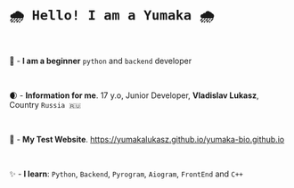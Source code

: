 #  `🌧️ Hello! I am a Yumaka 🌧️`
<br>
<img src="https://ru.files.fm/u/nmhadjzcq" alt="">


🍇 - **__I am a beginner__** `python` and `backend` developer

<br>

🌒 - **__Information for me__**. 17 y.o, Junior Developer, __Vladislav Lukasz__, Country `Russia 🇷🇺`

<br>

👾 - **__My Test Website__**. https://yumakalukasz.github.io/yumaka-bio.github.io

<br>

✨ - **__I learn__**: `Python`, `Backend`, `Pyrogram`, `Aiogram`, `FrontEnd` and `C++`
